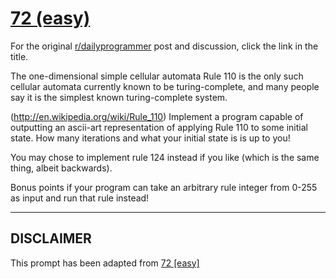 # [72 (easy)](https://www.reddit.com/r/dailyprogrammer/comments/w1e7x/742012_challenge_72_easy/)

For the original [r/dailyprogrammer](https://www.reddit.com/r/dailyprogrammer/) post and discussion, click the link in the title.

The one-dimensional simple cellular automata Rule 110 
is the only such cellular automata currently known to be turing-complete, and many people say it is the simplest known turing-complete
system.

(http://en.wikipedia.org/wiki/Rule_110)
Implement a program capable of outputting an ascii-art representation of applying Rule 110 to some initial state.  How many iterations and what your initial state is is up to you!

You may chose to implement rule 124 instead if you like (which is the same thing, albeit backwards).

Bonus points if your program can take an arbitrary rule integer from 0-255 as input and run that rule instead!


----
## **DISCLAIMER**
This prompt has been adapted from [72 [easy]](https://www.reddit.com/r/dailyprogrammer/comments/w1e7x/742012_challenge_72_easy/
)
